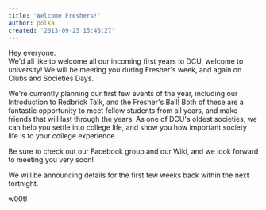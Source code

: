 ```yaml
---
title: 'Welcome Freshers!'
author: polka
created: '2013-09-23 15:46:27'
---
```

Hey everyone.  
We'd all like to welcome all our incoming first years to DCU, welcome to university! We will be meeting you during Fresher's week, and again on Clubs and Societies Days.

We're currently planning our first few events of the year, including our Introduction to Redbrick Talk, and the Fresher's Ball! Both of these are a fantastic opportunity to meet fellow students from all years, and make friends that will last through the years. As one of DCU's oldest societies, we can help you settle into college life, and show you how important society life is to your college experience.

Be sure to check out our Facebook group and our Wiki, and we look forward to meeting you very soon!

We will be announcing details for the first few weeks back within the next fortnight.

w00t!